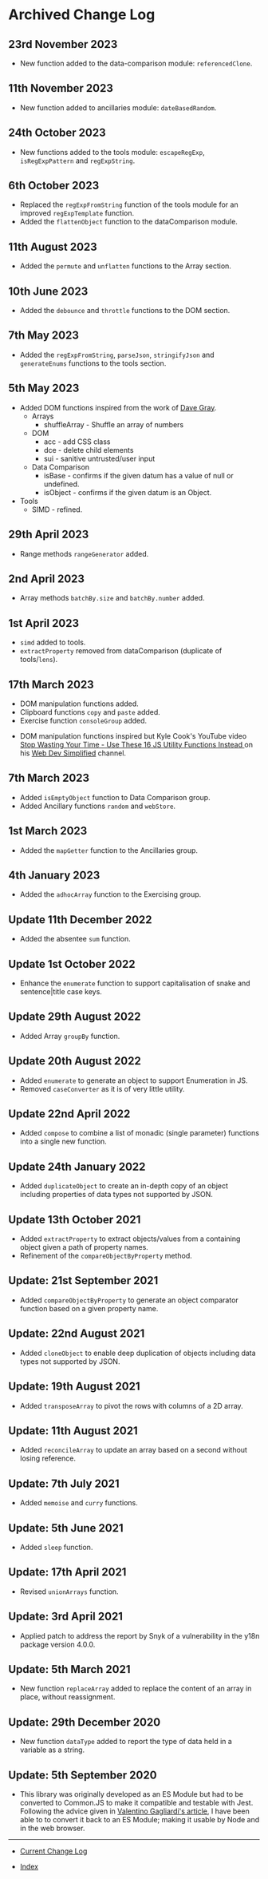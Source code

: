 # Archived Change Log

## 23rd November 2023

- New function added to the data-comparison module: `referencedClone`.

## 11th November 2023

- New function added to ancillaries module: `dateBasedRandom`.

## 24th October 2023

- New functions added to the tools module: `escapeRegExp`, `isRegExpPattern` and `regExpString`.

## 6th October 2023

- Replaced the `regExpFromString` function of the tools module for an improved `regExpTemplate` function.
- Added the `flattenObject` function to the dataComparison module.

## 11th August 2023

- Added the `permute` and `unflatten` functions to the Array section.

## 10th June 2023

- Added the `debounce` and `throttle` functions to the DOM section.

## 7th May 2023

- Added the `regExpFromString`, `parseJson`, `stringifyJson` and `generateEnums` functions to the tools section.

## 5th May 2023

- Added DOM functions inspired from the work of [Dave Gray](https://youtu.be/LDgPTw6tePk).
  - Arrays
    - shuffleArray - Shuffle an array of numbers
  - DOM
    - acc - add CSS class
    - dce - delete child elements
    - sui - sanitive untrusted/user input
  - Data Comparison
    - isBase - confirms if the given datum has a value of null or undefined.
    - isObject - confirms if the given datum is an Object.
- Tools
  - SIMD - refined.

## 29th April 2023

- Range methods `rangeGenerator` added.

## 2nd April 2023

- Array methods `batchBy.size` and `batchBy.number` added.

## 1st April 2023

- `simd` added to tools.
- `extractProperty` removed from dataComparison (duplicate of tools/`lens`).

## 17th March 2023

- DOM manipulation functions added.
- Clipboard functions `copy` and `paste` added.
- Exercise function `consoleGroup` added.

* DOM manipulation functions inspired but Kyle Cook's YouTube video [Stop Wasting Your Time - Use These 16 JS Utility Functions Instead
  ](https://youtu.be/EoUIS2PxKCs) on his [Web Dev Simplified](https://www.youtube.com/@WebDevSimplified) channel.

## 7th March 2023

- Added `isEmptyObject` function to Data Comparison group.
- Added Ancillary functions `random` and `webStore`.

## 1st March 2023

- Added the `mapGetter` function to the Ancillaries group.

## 4th January 2023

- Added the `adhocArray` function to the Exercising group.

## Update 11th December 2022

- Added the absentee `sum` function.

## Update 1st October 2022

- Enhance the `enumerate` function to support capitalisation of snake and sentence|title case keys.

## Update 29th August 2022

- Added Array `groupBy` function.

## Update 20th August 2022

- Added `enumerate` to generate an object to support Enumeration in JS.
- Removed `caseConverter` as it is of very little utility.

## Update 22nd April 2022

- Added `compose` to combine a list of monadic (single parameter) functions into a single new function.

## Update 24th January 2022

- Added `duplicateObject` to create an in-depth copy of an object including properties of data types not supported by JSON.

## Update 13th October 2021

- Added `extractProperty` to extract objects/values from a containing object given a path of property names.
- Refinement of the `compareObjectByProperty` method.

## Update: 21st September 2021

- Added `compareObjectByProperty` to generate an object comparator function based on a given property name.

## Update: 22nd August 2021

- Added `cloneObject` to enable deep duplication of objects including data types not supported by JSON.

## Update: 19th August 2021

- Added `transposeArray` to pivot the rows with columns of a 2D array.

## Update: 11th August 2021

- Added `reconcileArray` to update an array based on a second without losing reference.

## Update: 7th July 2021

- Added `memoise` and `curry` functions.

## Update: 5th June 2021

- Added `sleep` function.

## Update: 17th April 2021

- Revised `unionArrays` function.

## Update: 3rd April 2021

- Applied patch to address the report by Snyk of a vulnerability in the y18n package version 4.0.0.

## Update: 5th March 2021

- New function `replaceArray` added to replace the content of an array in place, without reassignment.

## Update: 29th December 2020

- New function `dataType` added to report the type of data held in a variable as a string.

## Update: 5th September 2020

- This library was originally developed as an ES Module but had to be converted to Common.JS to make it compatible and testable with Jest.
  Following the advice given in [Valentino Gagliardi's article](https://www.valentinog.com/blog/jest/), I have been able to to convert it back to an ES Module; making it usable by Node and in the web browser.

---

- [Current Change Log](changelog.md)

- [Index](README.md)
